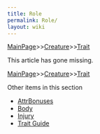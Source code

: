 ```yaml
---
title: Role
permalink: Role/
layout: wiki
---
```


[MainPage](/keeperrl_wiki/ "wikilink")>>[Creature](/keeperrl_wiki/Creature_Guide "wikilink")>>[Trait](/keeperrl_wiki/Trait_Guide "wikilink")

This article has gone missing.

[MainPage](/keeperrl_wiki/ "wikilink")>>[Creature](/keeperrl_wiki/Creature_Guide "wikilink")>>[Trait](/keeperrl_wiki/Trait_Guide "wikilink")

Other items in this section
-    [AttrBonuses](/keeperrl_wiki/AttrBonuses "wikilink")
-    [Body](/keeperrl_wiki/Body "wikilink")
-    [Injury](/keeperrl_wiki/Injury "wikilink")
-    [Trait Guide](/keeperrl_wiki/Trait_Guide "wikilink")
